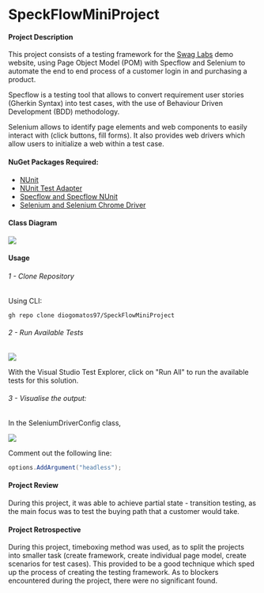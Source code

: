 # SpeckFlowMiniProject



#### Project Description

This project consists of a testing framework for the [Swag Labs](https://www.saucedemo.com/) demo website, using Page Object Model (POM) with Specflow and Selenium to automate the end to end process of  a customer login in and purchasing a product.

Specflow is a testing tool that allows to convert requirement user stories (Gherkin Syntax) into test cases, with the use of Behaviour Driven Development (BDD) methodology.

Selenium allows to identify page elements and web components to easily interact with (click buttons, fill forms). It also provides web drivers which allow users to initialize a web within a test case.



#### NuGet Packages Required:

- [NUnit](https://nunit.org/)
- [NUnit Test Adapter](https://docs.nunit.org/articles/vs-test-adapter/Adapter-Installation.html)
- [Specflow and Specflow NUnit](https://specflow.org/)
- [Selenium and Selenium Chrome Driver](https://www.selenium.dev/)



#### Class Diagram

![](https://github.com/diogomatos97/SpeckFlowMiniProject/blob/main/images/classDIagram.PNG)



#### Usage

###### 1 - Clone Repository

Using CLI:

```
gh repo clone diogomatos97/SpeckFlowMiniProject
```



###### 2 - Run Available Tests 

![](https://github.com/diogomatos97/SpeckFlowMiniProject/blob/main/images/Tests.PNG)

With the Visual Studio Test Explorer, click on "Run All" to run the available tests for this solution.



###### 3 - Visualise the output:

In the SeleniumDriverConfig class,

![](https://github.com/diogomatos97/SpeckFlowMiniProject/blob/main/images/driver%20config.PNG)



Comment out the following line:

```c#
options.AddArgument("headless");
```



#### Project Review

During this project, it was able to achieve partial state - transition testing, as the main focus was to test the buying path that a customer would take. 



#### Project Retrospective

During this project, timeboxing method was used, as to split the projects into smaller task (create framework, create individual page model, create scenarios for test cases). This provided to be a good technique which sped up the process of creating the testing framework. As to blockers encountered during the project, there were no significant found.  